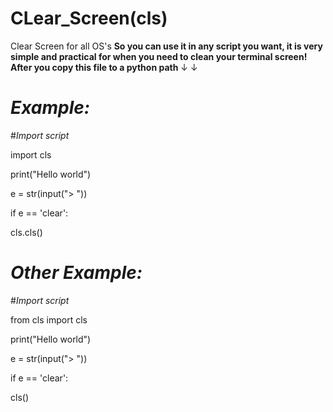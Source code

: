 # CLear_Screen(cls)
Clear Screen for all OS's
**So you can use it in any script you want, it is very simple and practical for when you need to clean your terminal screen!
After you copy this file to a python path**
↓
↓
# *Example:*
#*Import script*

import cls

print("Hello world")


e = str(input("> "))

if e == 'clear':

   cls.cls()

# *Other Example:* 

#*Import script*

from cls import cls

print("Hello world")

e = str(input("> "))

if e == 'clear':

   cls()



